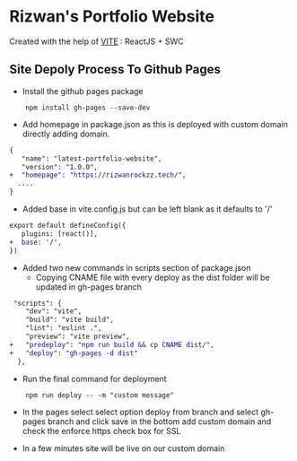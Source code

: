 # Rizwan's Portfolio Website

Created with the help of [VITE](https://vite.dev/guide/) : ReactJS + SWC

## Site Depoly Process To Github Pages

- Install the github pages package
```shell
    npm install gh-pages --save-dev
```

- Add homepage in package.json as this is deployed with custom domain directly adding domain.

```diff
{
   "name": "latest-portfolio-website",
   "version": "1.0.0",
+  "homepage": "https://rizwanrockzz.tech/",
  ....
}
```

- Added base in vite.config.js but can be left blank as it defaults to '/'

```diff
export default defineConfig({
   plugins: [react()],
+  base: '/',
})
```

- Added two new commands in scripts section of package.json
    - Copying CNAME file with every deploy as the dist folder will be updated in gh-pages branch

```diff
 "scripts": {
    "dev": "vite",
    "build": "vite build",
    "lint": "eslint .",
    "preview": "vite preview",
+   "predeploy": "npm run build && cp CNAME dist/",
+   "deploy": "gh-pages -d dist"
  },
```

- Run the final command for deployment

```shell
    npm run deploy -- -m "custom message"
```

- In the pages select select option deploy from branch and select gh-pages branch and click save in the bottom add custom domain and check the enforce https check box for SSL

- In a few minutes site will be live on our custom domain